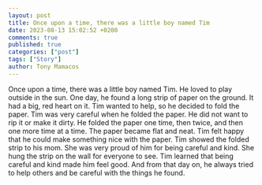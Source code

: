 ```yaml
---
layout: post
title: Once upon a time, there was a little boy named Tim
date: 2023-08-13 15:02:52 +0200
comments: true
published: true
categories: ["post"]
tags: ["Story"]
author: Tony Mamacos
---
```

Once upon a time, there was a little boy named Tim. He loved to play outside in the sun. One day, he found a long strip of paper on the ground. It had a big, red heart on it. Tim wanted to help, so he decided to fold the paper.
Tim was very careful when he folded the paper. He did not want to rip it or make it dirty. He folded the paper one time, then twice, and then one more time at a time. The paper became flat and neat. Tim felt happy that he could make something nice with the paper.
Tim showed the folded strip to his mom. She was very proud of him for being careful and kind. She hung the strip on the wall for everyone to see. Tim learned that being careful and kind made him feel good. And from that day on, he always tried to help others and be careful with the things he found.
